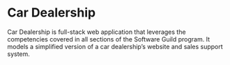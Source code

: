 # Car Dealership

Car Dealership is full-stack web application that leverages the competencies covered in all sections of the Software Guild program. It models a simplified version of a car dealership’s website and sales support system.
